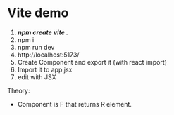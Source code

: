 # Vite demo

1. ***npm create vite .***
2. npm i
3. npm run dev
4. http://localhost:5173/
5. Create Component and export it (with react import)
6. Import it to app.jsx
7. edit with JSX

Theory:
* Component is F that returns R element.